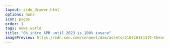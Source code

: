 ```yaml
---
layout: side_drawer.html
options: none
icon: pages
order: 1
tags: news_world
title: "0% intro APR until 2023 is 100% insane"
imagePreview: https://cdn.cnn.com/cnnnext/dam/assets/210726154319-theascent-bluecard-video-synd-2.jpg
---
```

